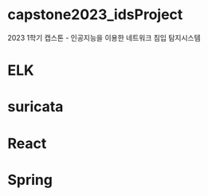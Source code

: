 # capstone2023_idsProject
2023 1학기 캡스톤 - 인공지능을 이용한 네트워크 침입 탐지시스템

# ELK 

# suricata 

# React 

# Spring 
